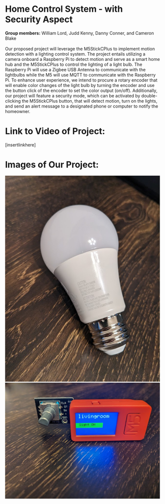 # Home Control System - with Security Aspect
**Group members:** William Lord, Judd Kenny, Danny Conner, and Cameron Blake 
<br>
<br>
Our proposed project will leverage the M5StickCPlus to implement motion detection with a lighting control system. The project entails utilizing a camera 
onboard a Raspberry Pi to detect motion and serve as a smart home hub and the M5StickCPlus to control the lighting of a light bulb. The Raspberry Pi will use a Zigbee USB Antenna to communicate with the lightbulbs while the M5 will use MQTT to communicate with the Raspberry Pi. To enhance user experience, we intend to procure a rotary encoder that will enable color changes of the light bulb by turning the encoder and use the button click of the encoder to set the color output (on/off). Additionally, our project will feature a security mode, which can be activated by double-clicking the M5StickCPlus button, that will detect motion, turn on the lights, and send an alert message to a designated phone or computer to notify the homeowner.
# Link to Video of Project:
[insertlinkhere]
# Images of Our Project:
![single_light_bulb](https://github.com/elee2045sp23/semester-project-jud-william-danny/blob/main/single_light_bulb.jpg)
![single_light_bulb](https://github.com/elee2045sp23/semester-project-jud-william-danny/blob/main/m5_code_working.jpg)

